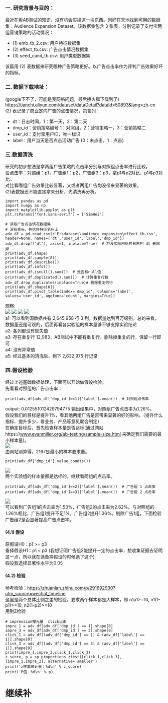 ### 一. 研究背景与目的：  
最近在看AB测试的知识，没有机会实操这一块东西。刚好在天池找到可用的数据集：Audience Expansion Dataset。该数据集包含 3 张表，分别记录了支付宝两组营销策略的活动情况：
- (1) emb_tb_2.csv: 用户特征数据集
- (2) effect_tb.csv: 广告点击情况数据集
- (3) seed_cand_tb.csv: 用户类型数据集  
>
该篇用 (2) 表数据来研究哪种广告策略更好。以广告点击率作为评判广告效果好坏的指标。    

### 二. 数据下载地址：  
(google下不了，可能是我网络问题，最后换火狐下载到了)   
https://tianchi.aliyun.com/dataset/dataDetail?dataId=50893&lang=zh-cn    
(2) 表记录了商业定向广告的点击情况，包含列：   
  - dt：日志时间，1：第一天，2：第二天
  - dmp_id：营销策略编号 1：对照组，2：营销策略一，3：营销策略二
  - user_id：支付宝用户ID，唯一标识
  - label：用户当天是否点击活动广告 (0：未点击，1：点击)  
>  
### 三.数据清洗    
研究的初步想法是拿两组广告策略的点击率分别与对照组点击率进行比较。  
设点击率：对照组：p1，广告组1：p2，广告组3：p3，拿p1与p2对比、p1与p3对比。  
对比看哪组广告效果比较显著，又或者两组广告均没带来显著的效果。    
(2)表数据还不能直接拿来分析，先清洗再分析。           
```
import pandas as pd
import numpy as np
import matplotlib.pyplot as plt
plt.rcParams['font.sans-serif'] = ['SimHei']

# 读取广告点击情况数据集  
# 没有表头，先给各特征名补上
adv_df = pd.read_csv(r'E:\dataset\audience_expansion\effect_tb.csv', header=None, names=['dt','user_id','label','dmp_id'])
adv_df.drop(['dt'], axis=1, inplace=True)  # 将没实际用处的日志列 dt 删除掉
print(adv_df.shape)
print(adv_df.sample(8))
print(adv_df.describe())
print(adv_df.info())
print(adv_df.isnull().sum())  # 是否有null值
print(adv_df.duplicated().sum())  # 计算重复行数
adv_df.drop_duplicates(inplace=True)# 删除重复的行
print(adv_df.shape[0])
print(adv_df.pivot_table(index='dmp_id', columns='label', values='user_id', aggfunc='count', margins=True))            
```
观察:    
![](https://ftp.bmp.ovh/imgs/2020/11/70bf6b275a842503.png)
![](https://ftp.bmp.ovh/imgs/2020/11/0eda4afca8080db9.png)
![](https://ftp.bmp.ovh/imgs/2020/11/3e8cc28030b3df0e.png)
![](https://ftp.bmp.ovh/imgs/2020/11/a421f77a5193f197.png)   
a1: 可以看到源数据共有 2,645,958 行 3 列，数据量达到百万级别。总的来看，数据量还是可观的，后面再看各实验组的样本量够不够支撑实验结论       
a2: 各列都没有缺失值    
a3: 存在重复行 12,983，AB测试中不能有重复行。删除掉重复的行，保留一行即可     
a4: 没有异常值    
a5: 经过基本的清洗后，剩下 2,632,975 行记录     

### 四.假设检验
经过上述基础数据处理，下面可以开始做假设检验。   
先看看对照组的广告点击率：  
```
print(adv_df[adv_df['dmp_id']==1]['label'].mean())  # 对照组点击率
```
output: 0.012551012429794775
输出结果中，对照组广告点击率为1.26%。   
假设我们的目标是提升1%，看其他两组广告是否带来显著的好的影响。（提升什么指标、提升多少，看业务、产品等意见联合制定）    
在确定目标后，首先检查样本量是否达标(通过网站https://www.evanmiller.org/ab-testing/sample-size.html 来确定我们需要的最小样本量)。  
![](https://s3.ax1x.com/2020/11/25/DdsJYQ.png)    
由网站测算得，2167是最小的样本要求量。    
```
print(adv_df['dmp_id'].value_counts())
```
![](https://s3.ax1x.com/2020/11/25/Dd6QIS.png)  
两个实验组的样本量都是达标的。继续看两组的点击率。  
```
print(adv_df[adv_df['dmp_id']==2]['label'].mean())  # 广告组 1 点击率
print(adv_df[adv_df['dmp_id']==3]['label'].mean())  # 广告组 2 点击率
```
![](https://s3.ax1x.com/2020/11/25/Dd6zWQ.png)  
可以看到广告组1的点击率为1.53%，广告组2的点击率为2.62%。与对照组的1.26%相比，广告组1提升不足1%，广告组2提升1.36%。剔除广告1组，下面检验广告组2是否显著提高广告点击率。  

#### (4.1) 假设
原假设H0：p1 >= p3  
备择假设H1：p1 < p3 (我想证明广告组2能提升一定的点击率，想收集证据去证明这一点，所以我在选备择假设的时候选了这个)  
假设我选择显著性水平为0.05  
#### (4.2) 检验
参考检验：https://zhuanlan.zhihu.com/p/291692930?utm_source=wechat_timeline  
这里是两个总体比例之差的检验，要求两个样本都是大样本，即 n1p1>=10, n1(1-p1)>=10, n2(1-p2)>=10  
用到Z检验  
```
# impression曝光量  click点击
impre_1 = adv_df[adv_df['dmp_id'] == 1].shape[0]
impre_3 = adv_df[adv_df['dmp_id'] == 3].shape[0]
click_1 = adv_df[(adv_df['dmp_id'] == 1) & (adv_df['label'] == 1)].shape[0]
click_3 = adv_df[(adv_df['dmp_id'] == 3) & (adv_df['label'] == 1)].shape[0]
print(impre_1,impre_3,click_1,click_3)
z_score, p = sp.proportions_ztest([click_1,click_3], [impre_1,impre_3], alternative='smaller')
print('z样本统计量：%d\n' % z_score)
print('P值：%d\n' % p)
```

# 继续补
